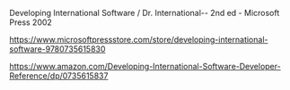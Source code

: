 Developing International Software / Dr. International-- 2nd ed - Microsoft Press 2002

https://www.microsoftpressstore.com/store/developing-international-software-9780735615830

https://www.amazon.com/Developing-International-Software-Developer-Reference/dp/0735615837
